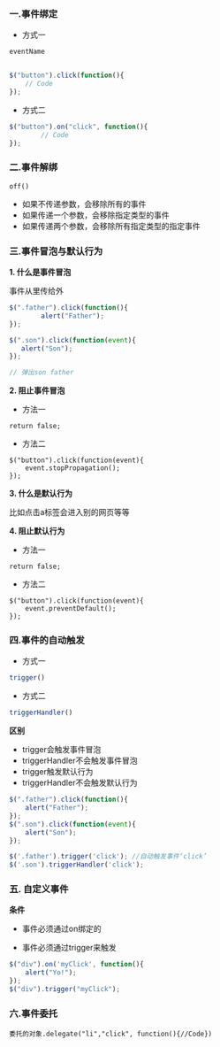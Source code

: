 ### 一.事件绑定

- 方式一
  
```js
eventName


$("button").click(function(){
	// Code
});
```

- 方式二
  
```js
$("button").on("click", function(){
		// Code
});
```

### 二.事件解绑

`off()`

- 如果不传递参数，会移除所有的事件
- 如果传递一个参数，会移除指定类型的事件
- 如果传递两个参数，会移除所有指定类型的指定事件

### 三.事件冒泡与默认行为

**1. 什么是事件冒泡**

事件从里传给外

```js
$(".father").click(function(){
        alert("Father");
});

$(".son").click(function(event){
   alert("Son");
});

// 弹出son father
```

**2. 阻止事件冒泡**

- 方法一
```
return false;
```

- 方法二
```
$("button").click(function(event){
	event.stopPropagation();
});
```

**3. 什么是默认行为**

比如点击a标签会进入别的网页等等

**4. 阻止默认行为**

- 方法一
```
return false;
```

- 方法二
```
$("button").click(function(event){
	event.preventDefault();
});
```

### 四.事件的自动触发

- 方式一
```js
trigger()
```


- 方式二
```js
triggerHandler()
```

**区别**

- trigger会触发事件冒泡
- triggerHandler不会触发事件冒泡
- trigger触发默认行为
- triggerHandler不会触发默认行为

```js
$(".father").click(function(){
    alert("Father");
});
$(".son").click(function(event){
    alert("Son");
});

$('.father').trigger('click'); //自动触发事件‘click’
$('.son').triggerHandler('click');
```

### 五. 自定义事件

**条件**

- 事件必须通过on绑定的

- 事件必须通过trigger来触发

```js
$("div").on('myClick', function(){
    alert("Yo!");
});
$("div").trigger("myClick");
```

### 六.事件委托

`委托的对象.delegate("li","click", function(){//Code})`

